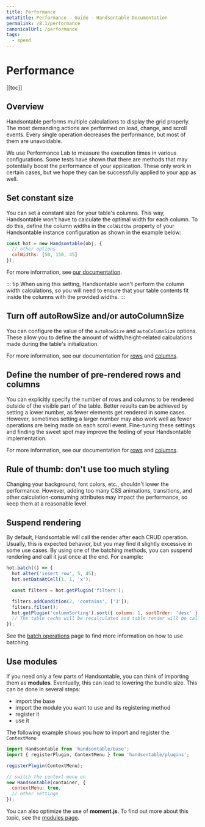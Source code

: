 ```yaml
---
title: Performance
metaTitle: Performance - Guide - Handsontable Documentation
permalink: /8.1/performance
canonicalUrl: /performance
tags:
  - speed
---
```


# Performance

[[toc]]

## Overview

Handsontable performs multiple calculations to display the grid properly. The most demanding actions are performed on load, change, and scroll events. Every single operation decreases the performance, but most of them are unavoidable.

We use Performance Lab to measure the execution times in various configurations. Some tests have shown that there are methods that may potentially boost the performance of your application. These only work in certain cases, but we hope they can be successfully applied to your app as well.

## Set constant size

You can set a constant size for your table's columns. This way, Handsontable won't have to calculate the optimal width for each column. To do this, define the column widths in the `colWidths` property of your Handsontable instance configuration as shown in the example below:

```js
const hot = new Handsontable(obj, {
  // other options
  colWidths: [50, 150, 45]
});
```

For more information, see [our documentation](@/api/options.md#colwidths).

::: tip
When using this setting, Handsontable won't perform the column width calculations, so you will need to ensure that your table contents fit inside the columns with the provided widths.
:::

## Turn off autoRowSize and/or autoColumnSize

You can configure the value of the `autoRowSize` and `autoColumnSize` options. These allow you to define the amount of width/height-related calculations made during the table's initialization.

For more information, see our documentation for [rows](@/api/options.md#autorowsize) and [columns](@/api/options.md#autocolumnsize).

## Define the number of pre-rendered rows and columns

You can explicitly specify the number of rows and columns to be rendered outside of the visible part of the table. Better results can be achieved by setting a lower number, as fewer elements get rendered in some cases. However, sometimes setting a larger number may also work well as fewer operations are being made on each scroll event. Fine-tuning these settings and finding the sweet spot may improve the feeling of your Handsontable implementation.

For more information, see our documentation for [rows](@/api/options.md#viewportrowrenderingoffset) and [columns](@/api/options.md#viewportcolumnrenderingoffset).

## Rule of thumb: don't use too much styling

Changing your background, font colors, etc., shouldn't lower the performance. However, adding too many CSS animations, transitions, and other calculation-consuming attributes may impact the performance, so keep them at a reasonable level.

## Suspend rendering

By default, Handsontable will call the render after each CRUD operation. Usually, this is expected behavior, but you may find it slightly excessive in some use cases. By using one of the batching methods, you can suspend rendering and call it just once at the end. For example:

```js
hot.batch(() => {
  hot.alter('insert_row', 5, 45);
  hot.setDataAtCell(1, 1, 'x');

  const filters = hot.getPlugin('filters');

  filters.addCondition(2, 'contains', ['3']);
  filters.filter();
  hot.getPlugin('columnSorting').sort({ column: 1, sortOrder: 'desc' });
  // The table cache will be recalculated and table render will be called once after executing the callback
});
```

See the [batch operations](@/guides/advanced-topics/batch-operations.md) page to find more information on how to use batching.

## Use modules

If you need only a few parts of Handsontable, you can think of importing them as **modules**. Eventually, this can lead to lowering the bundle size. This can be done in several steps:

- import the base
- import the module you want to use and its registering method
- register it
- use it

The following example shows you how to import and register the `ContextMenu`

```js
import Handsontable from 'handsontable/base';
import { registerPlugin, ContextMenu } from 'handsontable/plugins';

registerPlugin(ContextMenu);

// switch the context menu on
new Handsontable(container, {
  contextMenu: true,
  // other settings
});
```

You can also optimize the use of **moment.js**. To find out more about this topic, see the [modules page](@/guides/building-and-testing/modules.md).
